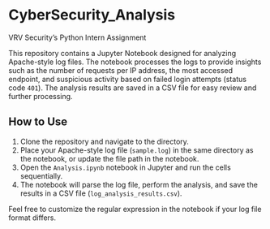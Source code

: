 # CyberSecurity_Analysis
VRV Security’s Python Intern Assignment

This repository contains a Jupyter Notebook designed for analyzing Apache-style log files. The notebook processes the logs to provide insights such as the number of requests per IP address, the most accessed endpoint, and suspicious activity based on failed login attempts (status code `401`). The analysis results are saved in a CSV file for easy review and further processing.

## How to Use

1. Clone the repository and navigate to the directory.
2. Place your Apache-style log file (`sample.log`) in the same directory as the notebook, or update the file path in the notebook.
3. Open the `Analysis.ipynb` notebook in Jupyter and run the cells sequentially.
4. The notebook will parse the log file, perform the analysis, and save the results in a CSV file (`log_analysis_results.csv`).

Feel free to customize the regular expression in the notebook if your log file format differs.
